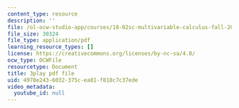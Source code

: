 ```yaml
---
content_type: resource
description: ''
file: /ol-ocw-studio-app/courses/18-02sc-multivariable-calculus-fall-2010/4970e2436032375cea81f818c7c37ede_qA83eznsKp8.pdf
file_size: 30324
file_type: application/pdf
learning_resource_types: []
license: https://creativecommons.org/licenses/by-nc-sa/4.0/
ocw_type: OCWFile
resourcetype: Document
title: 3play pdf file
uid: 4970e243-6032-375c-ea81-f818c7c37ede
video_metadata:
  youtube_id: null
---
```

